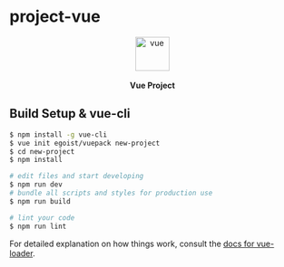 # project-vue

<p align="center">
  <img src="https://goo.gl/wZoXVv" alt="vue" width="60">
  <br><br><strong>Vue Project</strong>
</p>

## Build Setup & vue-cli

```bash
$ npm install -g vue-cli
$ vue init egoist/vuepack new-project
$ cd new-project
$ npm install

# edit files and start developing
$ npm run dev
# bundle all scripts and styles for production use
$ npm run build

# lint your code
$ npm run lint
```

For detailed explanation on how things work, consult the [docs for vue-loader](http://vuejs.github.io/vue-loader).
